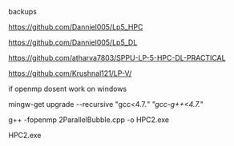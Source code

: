 backups  


https://github.com/Danniel005/Lp5_HPC  


https://github.com/Danniel005/Lp5_DL  



https://github.com/atharva7803/SPPU-LP-5-HPC-DL-PRACTICAL  



https://github.com/Krushnal121/LP-V/  



if openmp dosent work on windows  


mingw-get upgrade --recursive "gcc<4.7.*" "gcc-g++<4.7.*"


g++ -fopenmp 2ParallelBubble.cpp -o HPC2.exe   



 
HPC2.exe  

